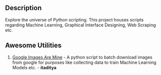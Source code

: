 ## Description

Explore the universe of Python scripting. This project houses scripts regarding Machine Learning, Graphical Interface Designing, Web Scraping etc.

## Awesome Utilities

 1. [Google Images Are Mine](https://github.com/itaditya/GoogleImagesAreMine) - A python script to batch download images from google for purposes like collecting data to train Machine Learning Models etc. - **itaditya**
